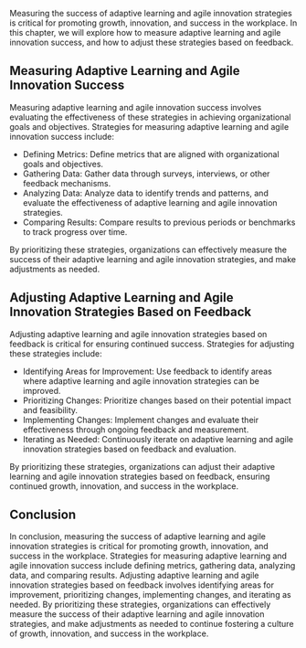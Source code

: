
Measuring the success of adaptive learning and agile innovation strategies is critical for promoting growth, innovation, and success in the workplace. In this chapter, we will explore how to measure adaptive learning and agile innovation success, and how to adjust these strategies based on feedback.

Measuring Adaptive Learning and Agile Innovation Success
--------------------------------------------------------

Measuring adaptive learning and agile innovation success involves evaluating the effectiveness of these strategies in achieving organizational goals and objectives. Strategies for measuring adaptive learning and agile innovation success include:

* Defining Metrics: Define metrics that are aligned with organizational goals and objectives.
* Gathering Data: Gather data through surveys, interviews, or other feedback mechanisms.
* Analyzing Data: Analyze data to identify trends and patterns, and evaluate the effectiveness of adaptive learning and agile innovation strategies.
* Comparing Results: Compare results to previous periods or benchmarks to track progress over time.

By prioritizing these strategies, organizations can effectively measure the success of their adaptive learning and agile innovation strategies, and make adjustments as needed.

Adjusting Adaptive Learning and Agile Innovation Strategies Based on Feedback
-----------------------------------------------------------------------------

Adjusting adaptive learning and agile innovation strategies based on feedback is critical for ensuring continued success. Strategies for adjusting these strategies include:

* Identifying Areas for Improvement: Use feedback to identify areas where adaptive learning and agile innovation strategies can be improved.
* Prioritizing Changes: Prioritize changes based on their potential impact and feasibility.
* Implementing Changes: Implement changes and evaluate their effectiveness through ongoing feedback and measurement.
* Iterating as Needed: Continuously iterate on adaptive learning and agile innovation strategies based on feedback and evaluation.

By prioritizing these strategies, organizations can adjust their adaptive learning and agile innovation strategies based on feedback, ensuring continued growth, innovation, and success in the workplace.

Conclusion
----------

In conclusion, measuring the success of adaptive learning and agile innovation strategies is critical for promoting growth, innovation, and success in the workplace. Strategies for measuring adaptive learning and agile innovation success include defining metrics, gathering data, analyzing data, and comparing results. Adjusting adaptive learning and agile innovation strategies based on feedback involves identifying areas for improvement, prioritizing changes, implementing changes, and iterating as needed. By prioritizing these strategies, organizations can effectively measure the success of their adaptive learning and agile innovation strategies, and make adjustments as needed to continue fostering a culture of growth, innovation, and success in the workplace.
